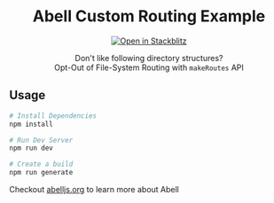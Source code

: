 <h1 align="center">Abell Custom Routing Example </h1>

<p align="center"><a href="https://stackblitz.com/~/github.com/saurabhdaware/abell-custom-routing-example"><img src="https://developer.stackblitz.com/img/open_in_stackblitz.svg" / alt="Open in Stackblitz" /></b></a></p>

<p align="center">Don't like following directory structures? <br/>Opt-Out of File-System Routing with <code>makeRoutes</code> API</p>

## Usage

```sh
# Install Dependencies
npm install

# Run Dev Server
npm run dev

# Create a build
npm run generate
```

Checkout [abelljs.org](https://abelljs.org/) to learn more about Abell